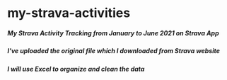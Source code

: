 # my-strava-activities
##### My Strava Activity Tracking from January to June 2021 on Strava App
##### I've uploaded the original file which I downloaded from Strava website
##### I will use Excel to organize and clean the data
